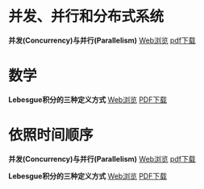 
# 并发、并行和分布式系统

**并发(Concurrency)与并行(Parallelism)**  [Web浏览](https://github.com/QuChunhe/blogs/blob/master/Concurrency_vs_Parallelism.md)  [pdf下载](https://github.com/QuChunhe/blogs/raw/master/files/2020-05-25_Concurrency_vs_Parallelism.pdf)


# 数学

**Lebesgue积分的三种定义方式**  [Web浏览](https://github.com/QuChunhe/blogs/blob/master/Lebesgue%E7%A7%AF%E5%88%86%E7%9A%84%E4%B8%89%E7%A7%8D%E5%AE%9A%E4%B9%89%E6%96%B9%E5%BC%8F.md)  [PDF下载](https://github.com/QuChunhe/blogs/raw/master/files/2020-05-31_Three_Definition_of_the_Lebesgue_Integral.pdf)


# 依照时间顺序

**并发(Concurrency)与并行(Parallelism)**  [Web浏览](https://github.com/QuChunhe/blogs/blob/master/Concurrency_vs_Parallelism.md)  [pdf下载](https://github.com/QuChunhe/blogs/raw/master/files/2020-05-25_Concurrency_vs_Parallelism.pdf)

**Lebesgue积分的三种定义方式**  [Web浏览](https://github.com/QuChunhe/blogs/blob/master/Lebesgue%E7%A7%AF%E5%88%86%E7%9A%84%E4%B8%89%E7%A7%8D%E5%AE%9A%E4%B9%89%E6%96%B9%E5%BC%8F.md)  [PDF下载](https://github.com/QuChunhe/blogs/raw/master/files/2020-05-31_Three_Definition_of_the_Lebesgue_Integral.pdf)

